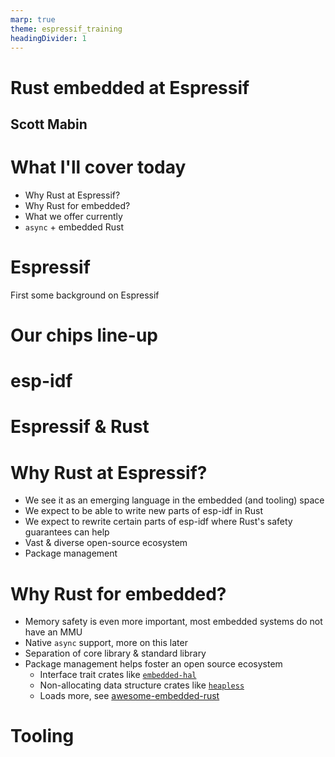 ```yaml
---
marp: true
theme: espressif_training
headingDivider: 1
---
```


<!-- _class: lead -->
# Rust embedded at Espressif
## Scott Mabin

# What I'll cover today

- Why Rust at Espressif?
- Why Rust for embedded?
- What we offer currently
- `async` + embedded Rust

# Espressif

First some background on Espressif

# Our chips line-up

<!-- What we provide -->

# esp-idf

<!-- TODO Familiarise the audience with the C SDK -->

# Espressif & Rust

<!-- TODO how the journey started -->

# Why Rust at Espressif?

- We see it as an emerging language in the embedded (and tooling) space
- We expect to be able to write new parts of esp-idf in Rust
- We expect to rewrite certain parts of esp-idf where Rust's safety guarantees can help
- Vast & diverse open-source ecosystem
- Package management

<!-- SPEAKER NOTES
  - Mention component manager as something we've had to develop to aid users for esp-idf
 -->

# Why Rust for embedded?

- Memory safety is even more important, most embedded systems do not have an MMU
- Native `async` support, more on this later
- Separation of core library & standard library
- Package management helps foster an open source ecosystem 
  - Interface trait crates like [`embedded-hal`](https://docs.rs/embedded-hal/latest/embedded_hal/)
  - Non-allocating data structure crates like [`heapless`](https://japaric.github.io/heapless/heapless/index.html)
  - Loads more, see [awesome-embedded-rust](https://github.com/rust-embedded/awesome-embedded-rust)

<!-- SPEAKER NOTES 
  - package management to form eco system
 -->

# Tooling

<!-- wokwi, probe-rs, espup for Xtensa -->
